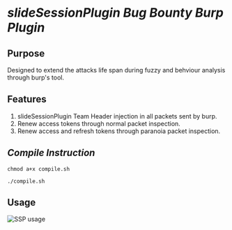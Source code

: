 # *slideSessionPlugin Bug Bounty Burp Plugin*

## Purpose
Designed to extend the attacks life span during fuzzy and behviour analysis through burp's tool. 

## Features
1. slideSessionPlugin Team Header injection in all packets sent by burp. 
2. Renew access tokens through normal packet inspection.
3. Renew access and refresh tokens through paranoia packet inspection. 

## *Compile Instruction*

`chmod a+x compile.sh`

`./compile.sh `

## Usage 

![SSP usage](https://user-images.githubusercontent.com/56849576/174057320-76128b13-48ab-449f-8a24-b7993bbc6df8.png)

